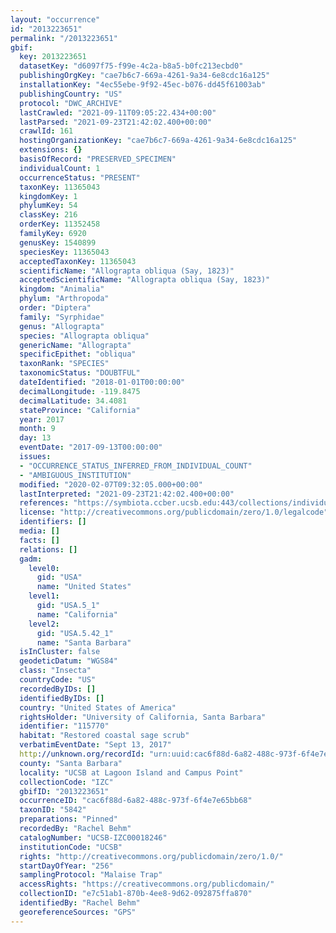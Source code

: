 ```yaml
---
layout: "occurrence"
id: "2013223651"
permalink: "/2013223651"
gbif:
  key: 2013223651
  datasetKey: "d6097f75-f99e-4c2a-b8a5-b0fc213ecbd0"
  publishingOrgKey: "cae7b6c7-669a-4261-9a34-6e8cdc16a125"
  installationKey: "4ec55ebe-9f92-45ec-b076-dd45f61003ab"
  publishingCountry: "US"
  protocol: "DWC_ARCHIVE"
  lastCrawled: "2021-09-11T09:05:22.434+00:00"
  lastParsed: "2021-09-23T21:42:02.400+00:00"
  crawlId: 161
  hostingOrganizationKey: "cae7b6c7-669a-4261-9a34-6e8cdc16a125"
  extensions: {}
  basisOfRecord: "PRESERVED_SPECIMEN"
  individualCount: 1
  occurrenceStatus: "PRESENT"
  taxonKey: 11365043
  kingdomKey: 1
  phylumKey: 54
  classKey: 216
  orderKey: 11352458
  familyKey: 6920
  genusKey: 1540899
  speciesKey: 11365043
  acceptedTaxonKey: 11365043
  scientificName: "Allograpta obliqua (Say, 1823)"
  acceptedScientificName: "Allograpta obliqua (Say, 1823)"
  kingdom: "Animalia"
  phylum: "Arthropoda"
  order: "Diptera"
  family: "Syrphidae"
  genus: "Allograpta"
  species: "Allograpta obliqua"
  genericName: "Allograpta"
  specificEpithet: "obliqua"
  taxonRank: "SPECIES"
  taxonomicStatus: "DOUBTFUL"
  dateIdentified: "2018-01-01T00:00:00"
  decimalLongitude: -119.8475
  decimalLatitude: 34.4081
  stateProvince: "California"
  year: 2017
  month: 9
  day: 13
  eventDate: "2017-09-13T00:00:00"
  issues:
  - "OCCURRENCE_STATUS_INFERRED_FROM_INDIVIDUAL_COUNT"
  - "AMBIGUOUS_INSTITUTION"
  modified: "2020-02-07T09:32:05.000+00:00"
  lastInterpreted: "2021-09-23T21:42:02.400+00:00"
  references: "https://symbiota.ccber.ucsb.edu:443/collections/individual/index.php?occid=115770"
  license: "http://creativecommons.org/publicdomain/zero/1.0/legalcode"
  identifiers: []
  media: []
  facts: []
  relations: []
  gadm:
    level0:
      gid: "USA"
      name: "United States"
    level1:
      gid: "USA.5_1"
      name: "California"
    level2:
      gid: "USA.5.42_1"
      name: "Santa Barbara"
  isInCluster: false
  geodeticDatum: "WGS84"
  class: "Insecta"
  countryCode: "US"
  recordedByIDs: []
  identifiedByIDs: []
  country: "United States of America"
  rightsHolder: "University of California, Santa Barbara"
  identifier: "115770"
  habitat: "Restored coastal sage scrub"
  verbatimEventDate: "Sept 13, 2017"
  http://unknown.org/recordId: "urn:uuid:cac6f88d-6a82-488c-973f-6f4e7e65bb68"
  county: "Santa Barbara"
  locality: "UCSB at Lagoon Island and Campus Point"
  collectionCode: "IZC"
  gbifID: "2013223651"
  occurrenceID: "cac6f88d-6a82-488c-973f-6f4e7e65bb68"
  taxonID: "5842"
  preparations: "Pinned"
  recordedBy: "Rachel Behm"
  catalogNumber: "UCSB-IZC00018246"
  institutionCode: "UCSB"
  rights: "http://creativecommons.org/publicdomain/zero/1.0/"
  startDayOfYear: "256"
  samplingProtocol: "Malaise Trap"
  accessRights: "https://creativecommons.org/publicdomain/"
  collectionID: "e7c51ab1-870b-4ee8-9d62-092875ffa870"
  identifiedBy: "Rachel Behm"
  georeferenceSources: "GPS"
---
```

